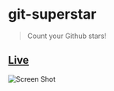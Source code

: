 # git-superstar

> Count your Github stars!

## [Live](https://git-superstar.firebaseapp.com)

![Screen Shot](https://i.imgur.com/4RjkFfj.png)
